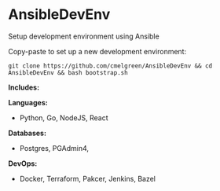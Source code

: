 # AnsibleDevEnv
Setup development environment using Ansible

Copy-paste to set up a new development environment:

`git clone https://github.com/cmelgreen/AnsibleDevEnv && cd AnsibleDevEnv && bash bootstrap.sh`

**Includes:**

**Languages:**

- Python,
Go,
NodeJS,
React

**Databases:**

- Postgres,
PGAdmin4,

**DevOps:**

- Docker,
Terraform,
Pakcer,
Jenkins,
Bazel

